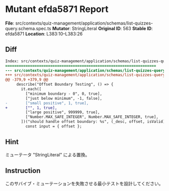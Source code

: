 # Mutant efda5871 Report

**File**: src/contexts/quiz-management/application/schemas/list-quizzes-query.schema.spec.ts
**Mutator**: StringLiteral
**Original ID**: 563
**Stable ID**: efda5871
**Location**: L383:10–L383:26

## Diff

```diff
Index: src/contexts/quiz-management/application/schemas/list-quizzes-query.schema.spec.ts
===================================================================
--- src/contexts/quiz-management/application/schemas/list-quizzes-query.schema.spec.ts	original
+++ src/contexts/quiz-management/application/schemas/list-quizzes-query.schema.spec.ts	mutated #563
@@ -379,9 +379,9 @@
     describe("Offset Boundary Testing", () => {
       it.each([
         ["minimum boundary - 0", 0, true],
         ["just below minimum", -1, false],
-        ["small positive", 1, true],
+        ["", 1, true],
         ["large positive", 999999, true],
         ["Number.MAX_SAFE_INTEGER", Number.MAX_SAFE_INTEGER, true],
       ])("should handle offset boundary: %s", (_desc, offset, isValid) => {
         const input = { offset };
```

## Hint

ミューテータ "StringLiteral" による置換。

## Instruction

このサバイブ・ミューテーションを失敗させる最小テストを設計してください。
